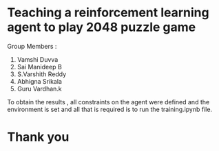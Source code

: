 # Teaching a reinforcement learning agent to play 2048 puzzle game

Group Members :
1. Vamshi Duvva
2. Sai Manideep B
3. S.Varshith Reddy
4. Abhigna Srikala
5. Guru Vardhan.k

To obtain the results , all constraints on the agent were defined and the environment is set and all that is required is to run the training.ipynb file.

#                    Thank you
